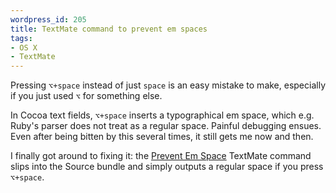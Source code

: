 ```yaml
--- 
wordpress_id: 205
title: TextMate command to prevent em spaces
tags: 
- OS X
- TextMate
---
```

Pressing <code>⌥+space</code> instead of just <code>space</code> is an easy mistake to make, especially if you just used <code>⌥</code> for something else.

In Cocoa text fields, <code>⌥+space</code> inserts a typographical em space, which e.g. Ruby's parser does not treat as a regular space. Painful debugging ensues. Even after being bitten by this several times, it still gets me now and then.

I finally got around to fixing it: the <a href="http://henrik.nyh.se/uploads/Prevent Em Space.tmCommand">Prevent Em Space</a> TextMate command slips into the Source bundle and simply outputs a regular space if you press <code>⌥+space</code>.
